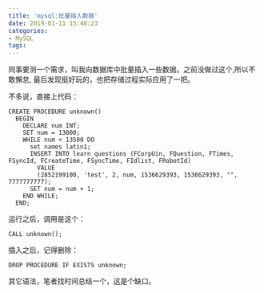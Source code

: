 ```yaml
---
title: 'mysql:批量插入数据'
date: 2019-01-11 15:48:23
categories:
- MySQL
tags:
---
```


同事要测一个需求，叫我向数据库中批量插入一些数据。之前没做过这个,所以不敢懈怠, 最后发现挺好玩的，也把存储过程实际应用了一把。

不多说，直接上代码：
```
CREATE PROCEDURE unknown()
  BEGIN
    DECLARE num INT;
    SET num = 13000;
    WHILE num < 13500 DO
      set names latin1;
      INSERT INTO learn_questions (FCorpUin, FQuestion, FTimes, FSyncId, FCreateTime, FSyncTime, FIdlist, FRobotId)
        VALUE
        (2852199100, 'test', 2, num, 1536629393, 1536629393, "", 7777777777);
      SET num = num + 1;
    END WHILE;
  END;
```

运行之后，调用是这个：
```
CALL unknown();
```

插入之后，记得删除：
```
DROP PROCEDURE IF EXISTS unknown;
```

其它语法，笔者找时间总结一个，这是个缺口。

